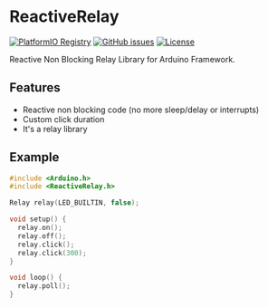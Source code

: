 # ReactiveRelay

[![PlatformIO Registry](https://badges.registry.platformio.org/packages/ddododvic/library/ReactiveRelay.svg)](https://registry.platformio.org/libraries/ddododvic/ReactiveRelay)
[![GitHub issues](https://img.shields.io/github/issues/TD-FL/ReactiveRelay.svg)](https://github.com/TD-FL/ReactiveRelay/issues)
[![License](https://img.shields.io/badge/licence-Apache%202.0-blue)](https://github.com/TD-FL/ReactiveRelay/blob/master/LICENSE)

Reactive Non Blocking Relay Library for Arduino Framework.

## Features

- Reactive non blocking code (no more sleep/delay or interrupts)
- Custom click duration
- It's a relay library

## Example

```c++
#include <Arduino.h>
#include <ReactiveRelay.h>

Relay relay(LED_BUILTIN, false);

void setup() {
  relay.on();
  relay.off();
  relay.click();
  relay.click(300);
}

void loop() {
  relay.poll();
}
```
